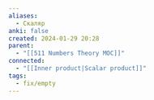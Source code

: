 ```yaml
---
aliases:
  - Скаляр
anki: false
created: 2024-01-29 20:28
parent:
  - "[[511 Numbers Theory MOC]]"
connected:
  - "[[Inner product|Scalar product]]"
tags:
  - fix/empty
---
```
















